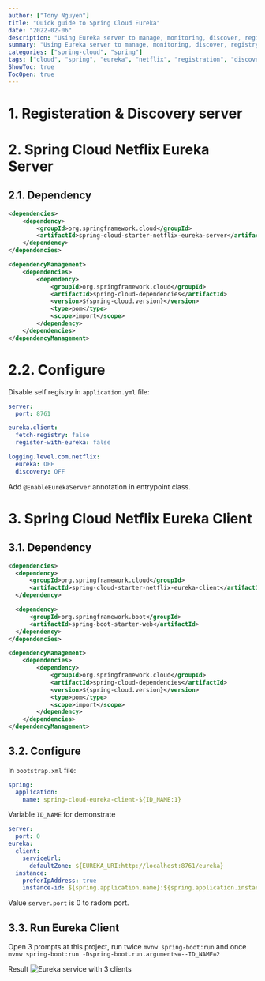 ```yaml
---
author: ["Tony Nguyen"]
title: "Quick guide to Spring Cloud Eureka"
date: "2022-02-06"
description: "Using Eureka server to manage, monitoring, discover, registry"
summary: "Using Eureka server to manage, monitoring, discover, registry"
categories: ["spring-cloud", "spring"]
tags: ["cloud", "spring", "eureka", "netflix", "registration", "discovery", "spring-cloud"]
ShowToc: true
TocOpen: true
---
```


# 1. Registeration & Discovery server 
# 2. Spring Cloud Netflix Eureka Server
## 2.1. Dependency
```xml
<dependencies>
    <dependency>
        <groupId>org.springframework.cloud</groupId>
        <artifactId>spring-cloud-starter-netflix-eureka-server</artifactId>
    </dependency>
</dependencies>

<dependencyManagement>
    <dependencies>
        <dependency>
            <groupId>org.springframework.cloud</groupId>
            <artifactId>spring-cloud-dependencies</artifactId>
            <version>${spring-cloud.version}</version>
            <type>pom</type>
            <scope>import</scope>
        </dependency>
    </dependencies>
</dependencyManagement>
```

# 2.2. Configure
Disable self registry in `application.yml` file:
```yml
server:
  port: 8761

eureka.client:
  fetch-registry: false
  register-with-eureka: false

logging.level.com.netflix:
  eureka: OFF
  discovery: OFF
```

Add `@EnableEurekaServer` annotation in entrypoint class.

# 3. Spring Cloud Netflix Eureka Client 
## 3.1. Dependency
```xml
<dependencies>
  <dependency>
      <groupId>org.springframework.cloud</groupId>
      <artifactId>spring-cloud-starter-netflix-eureka-client</artifactId>
  </dependency>

  <dependency>
      <groupId>org.springframework.boot</groupId>
      <artifactId>spring-boot-starter-web</artifactId>
  </dependency>
</dependencies>

<dependencyManagement>
    <dependencies>
        <dependency>
            <groupId>org.springframework.cloud</groupId>
            <artifactId>spring-cloud-dependencies</artifactId>
            <version>${spring-cloud.version}</version>
            <type>pom</type>
            <scope>import</scope>
        </dependency>
    </dependencies>
</dependencyManagement>
```

## 3.2. Configure
In `bootstrap.xml` file:
```yml
spring:
  application:
    name: spring-cloud-eureka-client-${ID_NAME:1}
```
Variable `ID_NAME` for demonstrate

```yml
server:
  port: 0
eureka:
  client:
    serviceUrl:
      defaultZone: ${EUREKA_URI:http://localhost:8761/eureka}
  instance:
    preferIpAddress: true
    instance-id: ${spring.application.name}:${spring.application.instance_id:${random.value}}
```
Value `server.port` is 0 to radom port.

## 3.3. Run Eureka Client
Open 3 prompts at this project, run twice `mvnw spring-boot:run` and once `mvnw spring-boot:run -Dspring-boot.run.arguments=--ID_NAME=2`

Result
![Eureka service with 3 clients](/images/eureka-server.png)